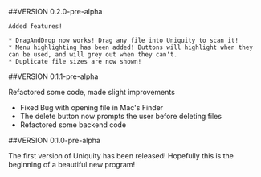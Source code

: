 ##VERSION 0.2.0-pre-alpha

    Added features!
    
    * DragAndDrop now works! Drag any file into Uniquity to scan it!
    * Menu highlighting has been added! Buttons will highlight when they can be used, and will grey out when they can't.
	* Duplicate file sizes are now shown!



##VERSION 0.1.1-pre-alpha

Refactored some code, made slight improvements

* Fixed Bug with opening file in Mac's Finder
* The delete button now prompts the user before deleting files
* Refactored some backend code

##VERSION 0.1.0-pre-alpha

The first version of Uniquity has been released! Hopefully this is the beginning of a beautiful new program!
